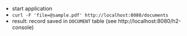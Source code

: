 - start application
- `curl -F 'file=@sample.pdf' http://localhost:8080/documents`
- result: record saved in `DOCUMENT` table (see http://localhost:8080/h2-console)
